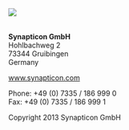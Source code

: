 <a href="https://github.com/synapticon/sc_sncn_motorctrl_sin/blob/master/SYNAPTICON.md">
<img align="left" src="https://s3-eu-west-1.amazonaws.com/synapticon-resources/images/logos/synapticon_fullname_blackoverwhite_280x48.png"/>
</a>
<br/>
<br/>

<b>Synapticon GmbH</b><br/> 
Hohlbachweg 2<br/> 
73344 Gruibingen<br/> 
Germany<br/> 

<a href="http://www.synapticon.com">www.synapticon.com</a> 

Phone:  +49 (0) 7335 / 186 999 0<br/> 
Fax: +49 (0) 7335 / 186 999 1 

Copyright 2013 Synapticon GmbH
